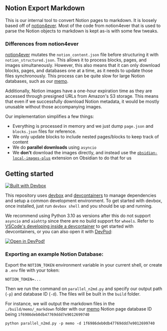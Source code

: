 ## Notion Export Markdown

This is our internal tool to convert Notion pages to markdown. It is loosely based off of [notion4ever](https://github.com/MerkulovDaniil/notion4ever). Most of the code from notion4ever that is used to parse the Notion objects to markdown is kept as-is with some few tweaks.


### Differences from notion4ever

[notion4ever](https://github.com/MerkulovDaniil/notion4ever) mutates the `notion_content.json` file before structuring it with `notion_structured.json`. This allows it to process blocks, pages, and images simultaneously. However, this also means that it can only download blocks, pages, and databases one at a time, as it needs to update those files synchronously. This process can be quite slow for large Notion databases, such as our [memo](https://memo.d.foundation/1f6986deb0db47769ddd7e9012699740).

Additionally, Notion images have a one-hour expiration time as they are accessed through presigned URLs from Amazon's S3 storage. This means that even if we successfully download Notion metadata, it would be mostly unusable without those accompanying images.

Our implementation simplifies a few things:
- Everything is processed in memory and we just dump `page.json` and `blocks.json` files for reference.
- We only update blocks to include nested pages/blocks to keep track of content
- We do **parallel downloads** using `asyncio`
- We **don't** download the images directly, and instead use the [`obsidian-local-images-plus`](https://github.com/Sergei-Korneev/obsidian-local-images-plus) extension on Obsidian to do that for us


## Getting started

[![Built with Devbox](https://jetpack.io/img/devbox/shield_galaxy.svg)](https://jetpack.io/devbox/docs/contributor-quickstart/)

This repository uses [devbox](https://www.jetpack.io/devbox/docs/) and [devcontainers](https://code.visualstudio.com/docs/devcontainers/containers) to manage dependencies and setup a common development environment. To get started with devbox, once installed, just run `devbox shell` and you should be up and running.

We recommend using Python 3.10 as versions after this do not support `asyncio` and `aiohttp` since there are no build support for `wheels`. Refer to [VSCode's developing inside a devcontainer](https://code.visualstudio.com/docs/devcontainers/containers) to get started with devcontainers, or you can also open it with [DevPod](https://devpod.sh/):

[![Open in DevPod!](https://devpod.sh/assets/open-in-devpod.svg)](https://devpod.sh/open#https://github.com/dwarvesf/notion-export-markdown)

### Exporting an example Notion Database:

Export the `NOTION_TOKEN` environment variable in your current shell, or create a `.env` file with your token:

```
NOTION_TOKEN=...
```

Then we run the command on `parallel_n2md.py` and specify our output path (`-p`) and database ID (`-d`). The files will be built in the `build` folder.

For instance, we will output the markdown files in the `./build/memo/_markdown` folder with our [memo](https://memo.d.foundation/1f6986deb0db47769ddd7e9012699740) Notion page database ID being `1f6986deb0db47769ddd7e9012699740`

```
python parallel_n2md.py -p memo -d 1f6986deb0db47769ddd7e9012699740
```
